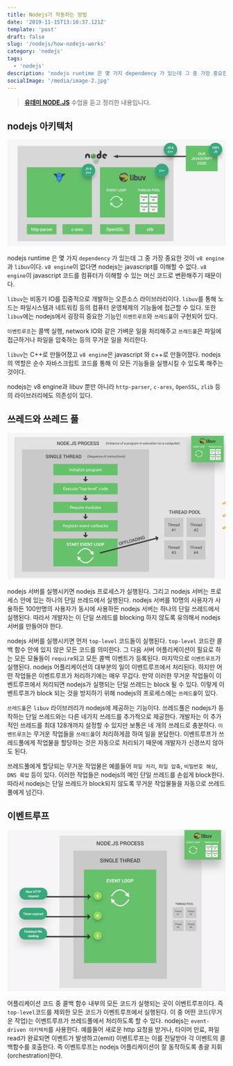 ```yaml
---
title: Nodejs가 작동하는 방법
date: '2019-11-15T13:10:37.121Z'
template: 'post'
draft: false
slug: '/nodejs/how-nodejs-works'
category: 'nodejs'
tags:
  - 'nodejs'
description: 'nodejs runtime 은 몇 가지 dependency 가 있는데 그 중 가장 중요한 것이 v8 engine과 libuv이다. v8 engine이 없다면 nodejs는 javascript를 이해할 수 없다. v8 engine이 javascript 코드를 컴퓨터가 이해할 수 있는 머신 코드로 변환해주기 때문이다...'
socialImage: '/media/image-2.jpg'
---
```


> **[유데미 NODE.JS](https://www.udemy.com/course/nodejs-express-mongodb-bootcamp/)** 수업을 듣고 정리한 내용입니다.

## nodejs 아키텍처

![nodejs](/media/nodejs-architecture.png)

nodejs runtime 은 몇 가지 `dependency` 가 있는데 그 중 가장 중요한 것이 `v8 engine`과 `libuv`이다. `v8 engine`이 없다면 nodejs는 javascript를 이해할 수 없다. `v8 engine`이 javascript 코드를 컴퓨터가 이해할 수 있는 머신 코드로 변환해주기 때문이다.

`libuv`는 비동기 IO를 집중적으로 개발하는 오픈소스 라이브러리이다. `libuv`를 통해 노드는 파일시스템과 네트워킹 등의 컴퓨터 운영체제의 기능들에 접근할 수 있다. 또한 `libuv`에는 nodejs에서 굉장히 중요한 기능인 `이벤트루프`와 `쓰레드풀`이 구현되어 있다.

`이벤트루프`는 콜백 실행, network IO와 같은 가벼운 일을 처리해주고 `쓰레드풀`은 파일에 접근하거나 파일을 압축하는 등의 무거운 일을 처리한다.

`libuv`는 C++로 만들어졌고 `v8 engine`은 javascript 와 c++로 만들어졌다. nodejs의 역할은 순수 자바스크립트 코드를 통해 이 모든 기능들을 실행시킬 수 있도록 해주는 것이다.

nodejs는 v8 engine과 libuv 뿐만 아니라 `http-parser`, `c-ares`, `OpenSSL`, `zlib` 등의 라이브러리에도 의존성이 있다.

## 쓰레드와 쓰레드 풀

![nodejs](/media/nodejs_threads.png)

nodejs 서버를 실행시키면 nodejs 프로세스가 실행된다. 그리고 nodejs 서버는 프로세스 안에 있는 하나의 단일 쓰레드에서 실행된다. nodejs 서버를 10명의 사용자가 사용하든 100만명의 사용자가 동시에 사용하든 nodejs 서버는 하나의 단일 쓰레드에서 실행된다. 따라서 개발자는 이 단일 쓰레드를 blocking 하지 않도록 유의해서 nodejs 서버를 만들어야 한다.<br>

nodejs 서버를 실행시키면 먼저 `top-level` 코드들이 실행된다. `top-level` 코드란 콜백 함수 안에 있지 않은 모든 코드를 의미한다.
그 다음 서버 어플리케이션이 필요로 하는 모든 모듈들이 `require`되고 모든 콜백 이벤트가 등록된다. 마지막으로 `이벤트루프`가 실행된다. nodejs 어플리케이션의 대부분의 일이 이벤트루프에서 처리된다. 하지만 어떤 작업들은 이벤트루프가 처리하기에는 매우 무겁다. 만약 이러한 무거운 작업들이 이벤트루프에서 처리되면 nodejs가 실행되는 단일 쓰레드는 block 될 수 있다. 이렇게 이벤트루프가 block 되는 것을 방지하기 위해 nodejs의 프로세스에는 `쓰레드풀`이 있다.<br>

`쓰레드풀`은 `libuv` 라이브러리가 nodejs에 제공하는 기능이다. 쓰레드풀은 nodejs가 동작하는 단일 쓰레드와는 다른 네가지 쓰레드를 추가적으로 제공한다. 개발자는 이 추가적인 쓰레드를 최대 128개까지 설정할 수 있지만 보통은 네 개의 쓰레드로 충분하다. `이벤트루프`는 무거운 작업들을 `쓰레드풀`이 처리하게끔 하여 일을 분담한다. 이벤트루프가 쓰레드풀에게 작업물을 할당하는 것은 자동으로 처리되기 때문에 개발자가 신경쓰지 않아도 된다.<br>

쓰레드풀에게 할당되는 무거운 작업물은 예를들어 `파일 처리`, `파일 압축`, `비밀번호 해싱`, `DNS 룩업` 등이 있다. 이러한 작업들은 nodejs의 메인 단일 쓰레드를 손쉽게 block한다. 따라서 nodejs는 단일 쓰레드가 block되지 않도록 무거운 작업물들을 자동으로 쓰레드풀에게 넘긴다.

## 이벤트루프

![nodejs](/media/nodejs_eventloop.png)

어플리케이션 코드 중 콜백 함수 내부의 모든 코드가 실행되는 곳이 이벤트루프이다. 즉 `top-level`코드를 제외한 모든 코드가 이벤트루프에서 실행된다. 이 중 어떤 코드(무거운 작업)는 이벤트루프가 쓰레드풀에서 처리하도록 할 수 있다. nodejs는 `event-driven 아키텍처`를 사용한다. 예를들어 새로운 http 요청을 받거나, 타이머 만료, 파일 read가 완료되면 이벤트가 발생하고(emit) 이벤트루프는 이를 전달받아 각 이벤트의 콜백함수를 호출한다. 즉 이벤트루프는 nodejs 어플리케이션이 잘 동작하도록 총괄 지휘(orchestration)한다.
